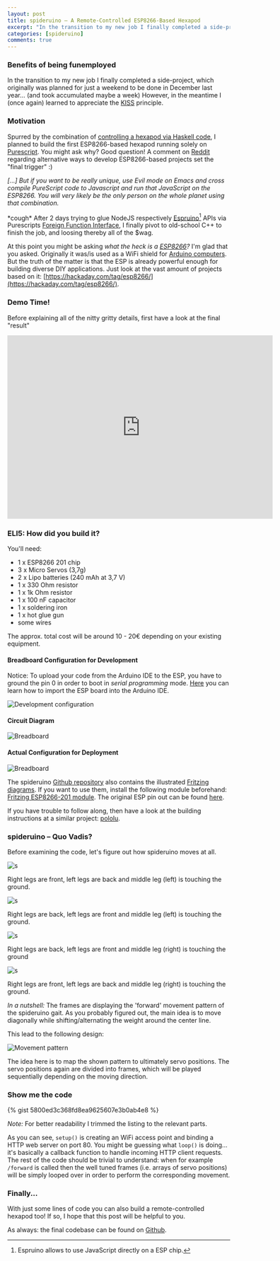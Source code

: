 ```yaml
---
layout: post
title: spideruino – A Remote-Controlled ESP8266-Based Hexapod
excerpt: "In the transition to my new job I finally completed a side-project, which originally was..."
categories: [spideruino]
comments: true
---
```


### Benefits of being funemployed
In the transition to my new job I finally completed a side-project, which originally was planned for just a weekend to be done in December last year... (and took accumulated maybe a week)
However, in the meantime I (once again) learned to appreciate the [KISS](https://en.wikipedia.org/wiki/KISS_principle) principle.

### Motivation
Spurred by the combination of [controlling a hexapod via Haskell code](http://blog.sigfpe.com/2011/02/build-yourself-bluetooth-controlled-six.html), I planned to build the first ESP8266-based hexapod running solely on [Purescript](http://www.purescript.org/). You might ask why? Good question! A comment on [Reddit](https://www.reddit.com/r/esp8266/comments/3xein6/alternative_way_to_develop_esp8266based_project/cy7mu9z) regarding alternative ways to develop ESP8266-based projects set the "final trigger" :)

_[...] But if you want to be really unique, use Evil mode on Emacs and cross compile PureScript code to Javascript and run that JavaScript on the ESP8266. You will very likely be the only person on the whole planet using that combination._

\*cough\* After 2 days trying to glue NodeJS respectively [Espruino](http://www.espruino.com/)[^1] APIs via Purescripts [Foreign Function Interface](http://www.purescript.org/learn/ffi/), I finally pivot to old-school C++ to finish the job, and loosing thereby all of the $wag.

[^1]: Espruino allows to use JavaScript directly on a ESP chip.

At this point you might be asking *what the heck is a [ESP8266](https://en.wikipedia.org/wiki/ESP8266)?* I'm glad that you asked. Originally it was/is used as a WiFi shield for [Arduino computers](https://www.arduino.cc/). But the truth of the matter is that the ESP is already powerful enough for building diverse DIY applications. Just look at the vast amount of projects based on it: [https://hackaday.com/tag/esp8266/](https://hackaday.com/tag/esp8266/).

### Demo Time!
Before explaining all of the nitty gritty details, first have a look at the final "result"

<iframe width="600" height="415" src="http://www.youtube.com/embed/oVFrtwVP7xY" frameborder="0" allowfullscreen></iframe>

### ELI5: How did you build it?

You'll need:

* 1 x ESP8266 201 chip
* 3 x Micro Servos (3,7g)
* 2 x Lipo batteries (240 mAh at 3,7 V)
* 1 x 330 Ohm resistor
* 1 x 1k Ohm resistor
* 1 x 100 nF capacitor
* 1 x soldering iron
* 1 x hot glue gun
* some wires

The approx. total cost will be around 10 - 20€ depending on your existing equipment.

#### Breadboard Configuration for Development
Notice: To upload your code from the Arduino IDE to the ESP, you have to ground the pin 0 in order to boot in _serial programming_ mode.
[Here](https://github.com/esp8266/Arduino) you can learn how to import the ESP board into the Arduino IDE.

![Development configuration](http://i.imgur.com/BQzIdxFh.png)

#### Circuit Diagram
![Breadboard](http://i.imgur.com/DyJgIyOh.png)

#### Actual Configuration for Deployment
![Breadboard](http://i.imgur.com/DUA7NtEh.png)

The spideruino [Github repository](https://github.com/qabbasi/spideruino) also contains the illustrated [Fritzing diagrams](http://fritzing.org/home/). If you want to use them, install the following module beforehand: [Fritzing ESP8266-201 module](https://github.com/ydonnelly/ESP8266_fritzing/blob/master/ESP8266-201%20WiFi%20Module.fzpz).
The original ESP pin out can be found [here](https://www.mikrocontroller.net/attachment/307864/esp8266_esp_201_module_pinout_diagram_cheat_sheet_by_adlerweb-d9iwmqp.jpg).

If you have trouble to follow along, then have a look at the building instructions at a similar project: [pololu](https://pololu.com/docs/0J42/all).

### spideruino – Quo Vadis?
Before examining the code, let's figure out how spideruino moves at all.

![s](https://a.pololu-files.com/picture/0J2123.1200.jpg?c47bf4a217b05b97661d7efb1f168f28)

Right legs are front, left legs are back and middle leg (left) is touching the ground.

![s](https://a.pololu-files.com/picture/0J2124.1200.jpg?dfd0a2ed1171f439c8611155e0d1365c)

Right legs are back, left legs are front and middle leg (left) is touching the ground.

![s](https://a.pololu-files.com/picture/0J2125.1200.jpg?bc0742dee89f1c0a71a8340e4f1baddd)

Right legs are back, left legs are front and middle leg (right) is touching the ground

![s](https://a.pololu-files.com/picture/0J2122.1200.jpg?4401a4d78dcd5bbd45be504f095e6fa2)

Right legs are front, left legs are back and middle leg (right) is touching the ground.

*In a nutshell:* The frames are displaying the 'forward' movement pattern of the spideruino gait. As you probably figured out, the main idea is to move diagonally while shifting/alternating the weight around the center line.

This lead to the following design:

![Movement pattern](http://i.imgur.com/Zih4qwql.png)

The idea here is to map the shown pattern to ultimately servo positions. The servo positions again are divided into frames, which will be played sequentially depending on the moving direction.

### Show me the code

{% gist 5800ed3c368fd8ea9625607e3b0ab4e8 %}

*Note:* For better readability I trimmed the listing to the relevant parts.

As you can see, `setup()` is creating an WiFi access point and binding a HTTP web server on port 80. You might be guessing what `loop()` is doing... it's basically a callback function to handle incoming HTTP client requests. The rest of the code should be trivial to understand: when for example `/forward` is called then the well tuned frames (i.e. arrays of servo positions) will be simply looped over in order to perform the corresponding movement.

### Finally...

With just some lines of code you can also build a remote-controlled hexapod too! If so, I hope that this post will be helpful to you.

As always: the final codebase can be found on [Github](https://github.com/qabbasi/spideruino).
